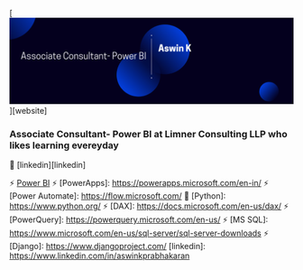 [![bg][banner]][website]

### Associate Consultant- Power BI at Limner Consulting LLP who likes learning evereyday

👔 [linkedin][linkedin]


[banner]: https://github.com/k-aswin/k-aswin/blob/main/Blue%20and%20White%20Architect%20LinkedIn%20Banner.png
⚡ [Power BI](https://powerbi.microsoft.com/en-us/)
⚡ [PowerApps]: https://powerapps.microsoft.com/en-in/
⚡ [Power Automate]: https://flow.microsoft.com/
🐍 [Python]: https://www.python.org/
⚡ [DAX]: https://docs.microsoft.com/en-us/dax/
⚡ [PowerQuery]: https://powerquery.microsoft.com/en-us/
⚡ [MS SQL]: https://www.microsoft.com/en-us/sql-server/sql-server-downloads
⚡ [Django]: https://www.djangoproject.com/
[linkedin]: https://www.linkedin.com/in/aswinkprabhakaran
